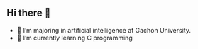 ## Hi there 👋
- 🔭 I’m majoring in artificial intelligence at Gachon University.
- 🌱 I’m currently learning C programming
<!--
**manydayshavepassed/manydayshavepassed** is a ✨ _special_ ✨ repository because its `README.md` (this file) appears on your GitHub profile.

Here are some ideas to get you started:

- 🔭 I’m majoring in artificial intelligence at Gachon University.
- 🌱 I’m currently learning C programming
-->
